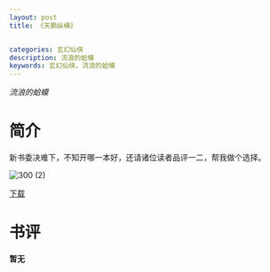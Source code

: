 ```yaml
---
layout: post
title: 《天鹏纵横》


categories: 玄幻仙侠
description: 流浪的蛤蟆
keywords: 玄幻仙侠，流浪的蛤蟆
---
```


*流浪的蛤蟆*

# 简介

新书委决难下，不知开哪一本好，还请诸位读者品评一二，帮我做个选择。

![300 (2)](http://tvax2.sinaimg.cn/large/008dGP0Fgy1gu2sajq17zj304605kgll.jpg)

[下载](https://link.jscdn.cn/1drv/aHR0cHM6Ly8xZHJ2Lm1zL3QvcyFBaGU2R2dNWmVFb2poU0Z3WDExd1F2LU1RSmti.txt)

# 书评
**暂无**